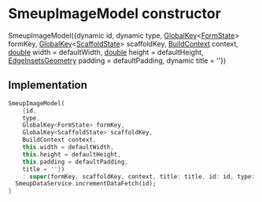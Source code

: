 


# SmeupImageModel constructor







SmeupImageModel({dynamic id, dynamic type, [GlobalKey](https://api.flutter.dev/flutter/widgets/GlobalKey-class.html)&lt;[FormState](https://api.flutter.dev/flutter/widgets/FormState-class.html)> formKey, [GlobalKey](https://api.flutter.dev/flutter/widgets/GlobalKey-class.html)&lt;[ScaffoldState](https://api.flutter.dev/flutter/material/ScaffoldState-class.html)> scaffoldKey, [BuildContext](https://api.flutter.dev/flutter/widgets/BuildContext-class.html) context, [double](https://api.flutter.dev/flutter/dart-core/double-class.html) width = defaultWidth, [double](https://api.flutter.dev/flutter/dart-core/double-class.html) height = defaultHeight, [EdgeInsetsGeometry](https://api.flutter.dev/flutter/painting/EdgeInsetsGeometry-class.html) padding = defaultPadding, dynamic title = ''})





## Implementation

```dart
SmeupImageModel(
    {id,
    type,
    GlobalKey<FormState> formKey,
    GlobalKey<ScaffoldState> scaffoldKey,
    BuildContext context,
    this.width = defaultWidth,
    this.height = defaultHeight,
    this.padding = defaultPadding,
    title = ''})
    : super(formKey, scaffoldKey, context, title: title, id: id, type: type) {
  SmeupDataService.incrementDataFetch(id);
}
```







